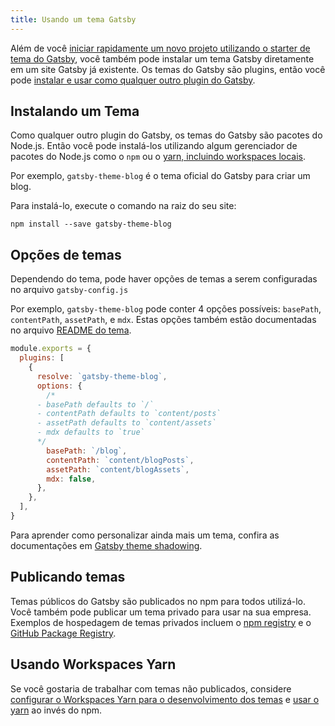 ```yaml
---
title: Usando um tema Gatsby
---
```


Além de você [iniciar rapidamente um novo projeto utilizando o starter de tema do Gatsby](docs/docs/themes/getting-started.md), você também pode instalar um tema Gatsby diretamente em um site Gatsby já existente. Os temas do Gatsby são plugins, então você pode [instalar e usar como qualquer outro plugin do Gatsby](docs/docs/using-a-plugin-in-your-site.md).

## Instalando um Tema

Como qualquer outro plugin do Gatsby, os temas do Gatsby são pacotes do Node.js. Então você pode instalá-los utilizando algum gerenciador de pacotes do Node.js como o `npm` ou o [yarn, incluindo workspaces locais](#using-yarn-workspaces).

Por exemplo, `gatsby-theme-blog` é o tema oficial do Gatsby para criar um blog.

Para instalá-lo, execute o comando na raiz do seu site:

```shell
npm install --save gatsby-theme-blog
```

## Opções de temas

Dependendo do tema, pode haver opções de temas a serem configuradas no arquivo `gatsby-config.js`

Por exemplo, `gatsby-theme-blog` pode conter 4 opções possíveis: `basePath`, `contentPath`, `assetPath`, e `mdx`. Estas opções também estão documentadas no arquivo [README do tema](/packages/gatsby-theme-blog/).

```javascript:title=gatsby-config.js
module.exports = {
  plugins: [
    {
      resolve: `gatsby-theme-blog`,
      options: {
        /*
      - basePath defaults to `/`
      - contentPath defaults to `content/posts`
      - assetPath defaults to `content/assets`
      - mdx defaults to `true`
      */
        basePath: `/blog`,
        contentPath: `content/blogPosts`,
        assetPath: `content/blogAssets`,
        mdx: false,
      },
    },
  ],
}
```

Para aprender como personalizar ainda mais um tema, confira as documentações em [Gatsby theme shadowing](/docs/themes/shadowing/).

## Publicando temas

Temas públicos do Gatsby são publicados no npm para todos utilizá-lo. Você também pode publicar um tema privado para usar na sua empresa. Exemplos de hospedagem de temas privados incluem o [npm registry](https://docs.npmjs.com/about-private-packages) e o [GitHub Package Registry](https://help.github.com/en/github/managing-packages-with-github-package-registry/about-github-package-registry).

## Usando Workspaces Yarn

Se você gostaria de trabalhar com temas não publicados, considere [configurar o Workspaces Yarn para o desenvolvimento dos temas](/blog/2019-05-22-setting-up-yarn-workspaces-for-theme-development/) e [usar o yarn](/docs/gatsby-cli/#how-to-change-your-default-package-manager-for-your-next-project) ao invés do npm.
